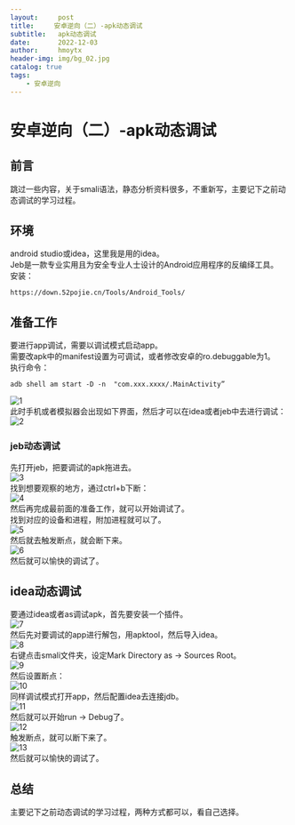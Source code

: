 ```yaml
---
layout:     post
title:     安卓逆向（二）-apk动态调试
subtitle:   apk动态调试
date:       2022-12-03
author:     hmoytx
header-img: img/bg_02.jpg
catalog: true
tags:
    - 安卓逆向
---
```

#  安卓逆向（二）-apk动态调试

## 前言
跳过一些内容，关于smali语法，静态分析资料很多，不重新写，主要记下之前动态调试的学习过程。  

## 环境
android studio或idea，这里我是用的idea。  
Jeb是一款专业实用且为安全专业人士设计的Android应用程序的反编绎工具。  
安装：  
```
https://down.52pojie.cn/Tools/Android_Tools/
```


## 准备工作
要进行app调试，需要以调试模式启动app。  
需要改apk中的manifest设置为可调试，或者修改安卓的ro.debuggable为1。   
执行命令：  
```
adb shell am start -D -n  "com.xxx.xxxx/.MainActivity”   
```
![1](/img/221203_debug1.png)  
此时手机或者模拟器会出现如下界面，然后才可以在idea或者jeb中去进行调试：   
![2](/img/221203_debug2.png)   
 

  
### jeb动态调试
先打开jeb，把要调试的apk拖进去。  
![3](/img/221203_jeb.png)    
找到想要观察的地方，通过ctrl+b下断：  
![4](/img/221203_jebbp.png)    
然后再完成最前面的准备工作，就可以开始调试了。  
找到对应的设备和进程，附加进程就可以了。  
![5](/img/221203_jebattach.png)    
然后就去触发断点，就会断下来。  
![6](/img/221203_jebbp1.png)    
然后就可以愉快的调试了。  


## idea动态调试
要通过idea或者as调试apk，首先要安装一个插件。  
![7](/img/221203_smalidea.png)    
然后先对要调试的app进行解包，用apktool，然后导入idea。  
![8](/img/221203_import.png)    
右键点击smali文件夹，设定Mark Directory as -> Sources Root。   
![9](/img/221203_makeas.png)    
然后设置断点：   
![10](/img/221203_ideabp.png)    
同样调试模式打开app，然后配置idea去连接jdb。  
![11](/img/221203_remote.png)    
然后就可以开始run -> Debug了。  
![12](/img/221203_ideadebug.png)    
触发断点，就可以断下来了。  
![13](/img/221203_ideadebug1.png)  
然后就可以愉快的调试了。  
 



## 总结
主要记下之前动态调试的学习过程，两种方式都可以，看自己选择。  

